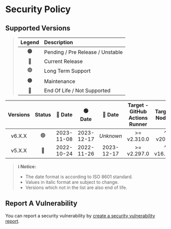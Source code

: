 # Security Policy

## Supported Versions

> | **Legend** | **Description** |
> |:-:|:--|
> | 🟤 | Pending / Pre Release / Unstable |
> | 🔵 | Current Release |
> | 🟢 | Long Term Support |
> | 🟠 | Maintenance |
> | 🔴 | End Of Life / Not Supported |

| **Versions** | **Status** | **🔵 Date** | **🟢 Date** | **🔴 Date** | **Target - GitHub Actions Runner** | **Target - NodeJS** |
|:-:|:-:|:-:|:-:|:-:|:-:|:-:|
| v6.X.X | 🟢 | 2023-11-08 | 2023-12-17 | *Unknown* | >= v2.310.0 | ^ v20.9.0 |
| v5.X.X | 🔴 | 2022-10-24 | 2022-11-26 | 2023-12-17 | >= v2.297.0 | ^ v16.13.0 |

> **ℹ️ Notice:**
>
> - The date format is according to ISO 8601 standard.
> - Values in italic format are subject to change.
> - Versions which not in the list are also end of life.

## Report A Vulnerability

You can report a security vulnerability by [create a security vulnerability report](https://github.com/hugoalh/hugoalh/blob/main/universal-guide/contributing.md#create-a-security-vulnerability-report).
